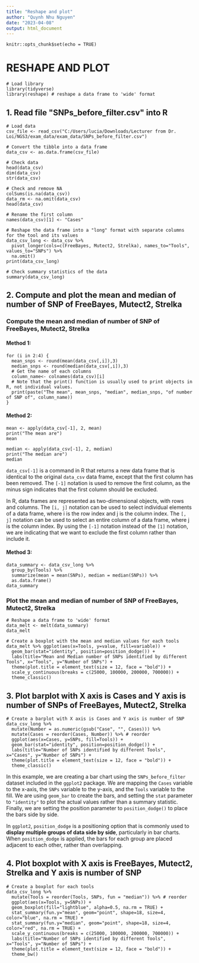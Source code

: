 ```yaml
---
title: "Reshape and plot"
author: "Quynh Nhu Nguyen"
date: "2023-04-08"
output: html_document
---
```


```{r setup, include=FALSE}
knitr::opts_chunk$set(echo = TRUE)
```

# **RESHAPE AND PLOT**

```{r}
# Load library 
library(tidyverse)
library(reshape) # reshape a data frame to 'wide' format
```

## 1. Read file "SNPs_before_filter.csv" into R

```{r}
# Load data 
csv_file <- read_csv("C:/Users/lucia/Downloads/Lecturer from Dr. Loi/NGS3/exam_data/exam_data/SNPs_before_filter.csv") 

# Convert the tibble into a data frame
data_csv <- as.data.frame(csv_file)

# Check data
head(data_csv)
dim(data_csv)
str(data_csv)
```

```{r}
# Check and remove NA 
colSums(is.na(data_csv))
data_rm <- na.omit(data_csv)
head(data_csv)
```

```{r}
# Rename the first column
names(data_csv)[1] <- "Cases"
```

```{r}
# Reshape the data frame into a "long" format with separate columns for the tool and its values
data_csv_long <- data_csv %>%
  pivot_longer(cols=c(FreeBayes, Mutect2, Strelka), names_to="Tools", values_to="SNPs") %>%
  na.omit()
print(data_csv_long)

# Check summary statistics of the data
summary(data_csv_long)
```

## 2. Compute and plot the mean and median of number of SNP of FreeBayes, Mutect2, Strelka

### Compute the mean and median of number of SNP of FreeBayes, Mutect2, Strelka

#### Method 1:

```{r}
for (i in 2:4) {
  mean_snps <- round(mean(data_csv[,i]),3)
  median_snps <- round(median(data_csv[,i]),3)
  # Get the name of each columns
  column_name<- colnames(data_csv)[i]
  # Note that the print() function is usually used to print objects in R, not individual values.
  print(paste("The mean", mean_snps, "median", median_snps, "of number of SNP of", column_name))
}
```

#### Method 2:

```{r}
mean <- apply(data_csv[-1], 2, mean)
print("The mean are")
mean

median <- apply(data_csv[-1], 2, median)
print("The median are")
median
```

`data_csv[-1]` is a command in R that returns a new data frame that is identical to the original `data_csv` data frame, except that the first column has been removed. The `[-1]` notation is used to remove the first column, as the minus sign indicates that the first column should be excluded.

In R, data frames are represented as two-dimensional objects, with rows and columns. The `[i, j]` notation can be used to select individual elements of a data frame, where i is the row index and j is the column index. The `[, j]` notation can be used to select an entire column of a data frame, where j is the column index. By using the `[-1]` notation instead of the `[1]` notation, we are indicating that we want to exclude the first column rather than include it.

#### Method 3:

```{r}
data_summary <- data_csv_long %>%
  group_by(Tools) %>%
  summarize(mean = mean(SNPs), median = median(SNPs)) %>%
  as.data.frame()
data_summary
```

### Plot the mean and median of number of SNP of FreeBayes, Mutect2, Strelka

```{r}
# Reshape a data frame to 'wide' format
data_melt <- melt(data_summary)
data_melt
```

```{r}
# Create a boxplot with the mean and median values for each tools
data_melt %>% ggplot(aes(x=Tools, y=value, fill=variable)) +
  geom_bar(stat="identity", position=position_dodge()) +
  labs(title="Mean and Median number of SNPs identified by different Tools", x="Tools", y="Number of SNPs") +
  theme(plot.title = element_text(size = 12, face = "bold")) +
  scale_y_continuous(breaks = c(25000, 100000, 200000, 700000)) +
  theme_classic()
```

## 3. Plot barplot with X axis is Cases and Y axis is number of SNPs of FreeBayes, Mutect2, Strelka

```{r}
# Create a barplot with X axis is Cases and Y axis is number of SNP
data_csv_long %>% 
  mutate(Number = as.numeric(gsub("Case", "", Cases))) %>%
  mutate(Cases = reorder(Cases, Number)) %>% # reorder
  ggplot(aes(x=Cases, y=SNPs, fill=Tools)) +
  geom_bar(stat="identity", position=position_dodge()) +
  labs(title="Number of SNPs identified by different Tools", x="Cases", y="Number of SNPs") +
  theme(plot.title = element_text(size = 12, face = "bold")) +
  theme_classic()
```
In this example, we are creating a bar chart using the `SNPs_before_filter` dataset included in the `ggplot2` package. We are mapping the `Cases` variable to the x-axis, the `SNPs` variable to the y-axis, and the `Tools` variable to the fill. We are using `geom_bar` to create the bars, and setting the `stat` parameter to `"identity"` to plot the actual values rather than a summary statistic. Finally, we are setting the position parameter to `position_dodge()` to place the bars side by side.

In `ggplot2`, `position_dodge` is a positioning option that is commonly used to **display multiple groups of data side by side**, particularly in bar charts. When `position_dodge` is applied, the bars for each group are placed adjacent to each other, rather than overlapping.

## 4. Plot boxplot with X axis is FreeBayes, Mutect2, Strelka and Y axis is number of SNP

```{r}
# Create a boxplot for each tools
data_csv_long %>%
  mutate(Tools = reorder(Tools, SNPs, fun = "median")) %>% # reorder
  ggplot(aes(x=Tools, y=SNPs)) +
  geom_boxplot(fill="lightblue", alpha=0.5, na.rm = TRUE) +
  stat_summary(fun.y="mean", geom="point", shape=18, size=4, color="blue", na.rm = TRUE) +
  stat_summary(fun.y="median", geom="point", shape=18, size=4, color="red", na.rm = TRUE) +
  scale_y_continuous(breaks = c(25000, 100000, 200000, 700000)) +
  labs(title="Number of SNPs identified by different Tools", x="Tools", y="Number of SNPs") +
  theme(plot.title = element_text(size = 12, face = "bold")) +
  theme_bw()
```
